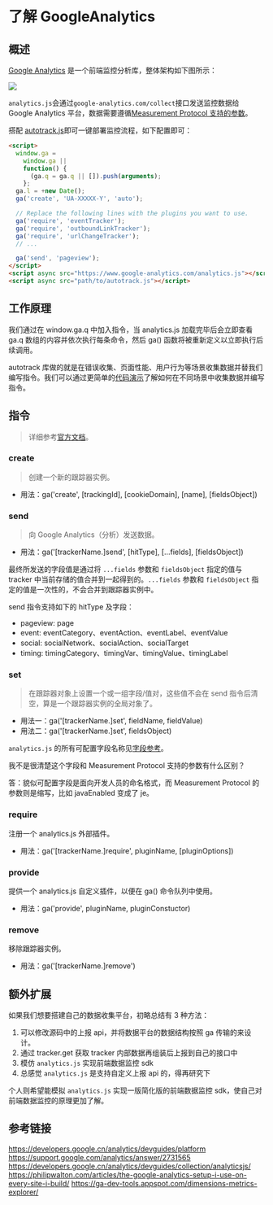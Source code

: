 # 了解 GoogleAnalytics

## 概述

[Google Analytics](https://developers.google.com/analytics/devguides/collection/analyticsjs/how-analyticsjs-works) 是一个前端监控分析库，整体架构如下图所示：

![](@images/google_analytics.png)

`analytics.js`会通过`google-analytics.com/collect`接口发送监控数据给 Google Analytics 平台，数据需要遵循[Measurement Protocol 支持的参数](https://developers.google.cn/analytics/devguides/collection/protocol/v1/parameters)。

搭配 [autotrack.js](https://github.com/googleanalytics/autotrack)即可一键部署监控流程，如下配置即可：

```html
<script>
  window.ga =
    window.ga ||
    function() {
      (ga.q = ga.q || []).push(arguments);
    };
  ga.l = +new Date();
  ga('create', 'UA-XXXXX-Y', 'auto');

  // Replace the following lines with the plugins you want to use.
  ga('require', 'eventTracker');
  ga('require', 'outboundLinkTracker');
  ga('require', 'urlChangeTracker');
  // ...

  ga('send', 'pageview');
</script>
<script async src="https://www.google-analytics.com/analytics.js"></script>
<script async src="path/to/autotrack.js"></script>
```

## 工作原理

我们通过在 window.ga.q 中加入指令，当 analytics.js 加载完毕后会立即查看 ga.q 数组的内容并依次执行每条命令，然后 ga() 函数将被重新定义以立即执行后续调用。

autotrack 库做的就是在错误收集、页面性能、用户行为等场景收集数据并替我们编写指令。我们可以通过更简单的[代码演示](https://github.com/philipwalton/analyticsjs-boilerplate)了解如何在不同场景中收集数据并编写指令。

## 指令

> 详细参考[官方文档](https://developers.google.cn/analytics/devguides/collection/analyticsjs/command-queue-reference)。

### create

> 创建一个新的跟踪器实例。

- 用法：ga('create', [trackingId], [cookieDomain], [name], [fieldsObject])

### send

> 向 Google Analytics（分析）发送数据。

- 用法：ga('[trackerName.]send', [hitType], [...fields], [fieldsObject])

最终所发送的字段值是通过将 `...fields` 参数和 `fieldsObject` 指定的值与 tracker 中当前存储的值合并到一起得到的。`...fields` 参数和 `fieldsObject` 指定的值是一次性的，不会合并到跟踪器实例中。

send 指令支持如下的 hitType 及字段：

- pageview: page
- event: eventCategory、eventAction、eventLabel、eventValue
- social: socialNetwork、socialAction、socialTarget
- timing: timingCategory、timingVar、timingValue、timingLabel

### set

> 在跟踪器对象上设置一个或一组字段/值对，这些值不会在 send 指令后清空，算是一个跟踪器实例的全局对象了。

- 用法一：ga('[trackerName.]set', fieldName, fieldValue)
- 用法二：ga('[trackerName.]set', fieldsObject)

`analytics.js` 的所有可配置字段名称见[字段参考](https://developers.google.cn/analytics/devguides/collection/analyticsjs/field-reference)。

我不是很清楚这个字段和 Measurement Protocol 支持的参数有什么区别？

答：貌似可配置字段是面向开发人员的命名格式，而 Measurement Protocol 的参数则是缩写，比如 javaEnabled 变成了 je。

### require

注册一个 analytics.js 外部插件。

- 用法：ga('[trackerName.]require', pluginName, [pluginOptions])

### provide

提供一个 analytics.js 自定义插件，以便在 ga() 命令队列中使用。

- 用法：ga('provide', pluginName, pluginConstuctor)

### remove

移除跟踪器实例。

- 用法：ga('[trackerName.]remove')

## 额外扩展

如果我们想要搭建自己的数据收集平台，初略总结有 3 种方法：

1. 可以修改源码中的上报 api，并将数据平台的数据结构按照 ga 传输的来设计。
2. 通过 tracker.get 获取 tracker 内部数据再组装后上报到自己的接口中
3. 模仿 `analytics.js` 实现前端数据监控 sdk
4. 总感觉 `analytics.js` 是支持自定义上报 api 的，得再研究下

个人则希望能模拟 `analytics.js` 实现一版简化版的前端数据监控 sdk，使自己对前端数据监控的原理更加了解。

## 参考链接

https://developers.google.cn/analytics/devguides/platform
https://support.google.com/analytics/answer/2731565
https://developers.google.cn/analytics/devguides/collection/analyticsjs/
https://philipwalton.com/articles/the-google-analytics-setup-i-use-on-every-site-i-build/
https://ga-dev-tools.appspot.com/dimensions-metrics-explorer/
